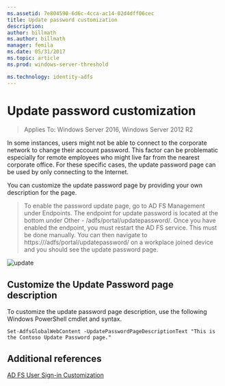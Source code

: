 ```yaml
---
ms.assetid: 7e804590-6d6c-4cca-ac14-02d4dff06cec
title: Update password customization 
description:
author: billmath
ms.author: billmath
manager: femila
ms.date: 05/31/2017
ms.topic: article
ms.prod: windows-server-threshold

ms.technology: identity-adfs
---
```


# Update password customization 

>Applies To: Windows Server 2016, Windows Server 2012 R2

In some instances, users might not be able to connect to the corporate network to change their account password. This factor can be problematic especially for remote employees who might live far from the nearest corporate office. For these specific cases, the update password page can be used by only connecting to the Internet.  
  
You can customize the update password page by providing your own description for the page.  
  
> To enable the password update page, go to AD FS Management under Endpoints. The endpoint for update password is located at the bottom under Other - /adfs/portal/updatepassword/. Once you have enabled the endpoint, you must restart the AD FS service. This must be done manually. You can then navigate to https://<fqdn>/adfs/portal/updatepassword/ on a workplace joined device and you should see the update password page.  
  
![update](media/AD-FS-user-sign-in-customization/ADFS_Blue_Custom5.png)  
  
## Customize the Update Password page description  
To customize the update password page description, use the following Windows PowerShell cmdlet and syntax.  
  

    Set-AdfsGlobalWebContent -UpdatePasswordPageDescriptionText "This is the Contoso Update Password page."  

## Additional references 
[AD FS User Sign-in Customization](AD-FS-user-sign-in-customization.md)  
